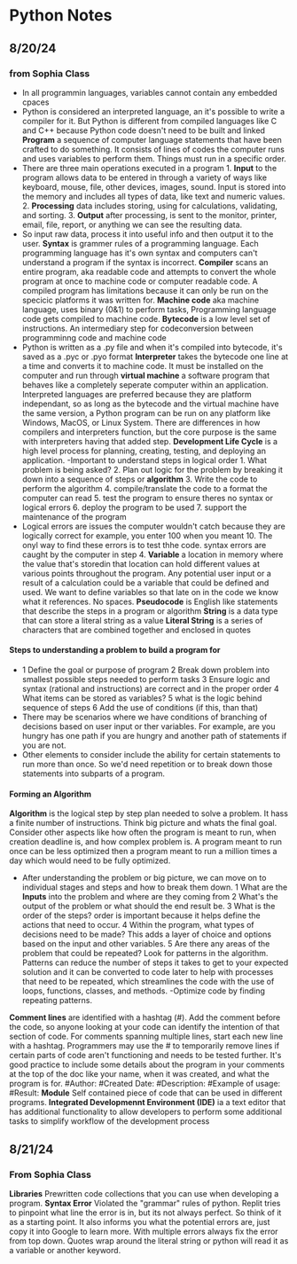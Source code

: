 # Python Notes

## 8/20/24 

### from Sophia Class
- In all programmin languages, variables cannot contain any embedded cpaces
- Python is considered an interpreted language, an it's possible to write a compiler for it. But Python is different from compiled languages like C and C++ because Python code doesn't need to be built and linked
**Program** a sequence of computer language statements that have been crafted to do something. It consists of lines of codes the computer runs and uses variables to perform them. Things must run in a specific order.
- There are three main operations executed in a program 1. **Input** to the program allows data to be entered in through a variety of ways like keyboard, mouse, file, other devices, images, sound. Input is stored into the memory and includes all types of data, like text and numeric values. 2. **Processing** data includes storing, using for calculations, validating, and sorting. 3. **Output** after processing, is sent to the monitor, printer, email, file, report, or anything we can see the resulting data.
- So input raw data, process it into useful info and then output it to the user.
**Syntax** is grammer rules of a programming language. Each programming language has it's own syntax and computers can't understand a program if the syntax is incorrect.
**Compiler** scans an entire program, aka readable code and attempts to convert the whole program at once to machine code or computer readable code. A compiled program has limitations because it can only be run on the specicic platforms it was written for.
**Machine code** aka machine language, uses binary (0&1) to perform tasks, Programming language code gets compiled to machine code.
**Bytecode** is a low level set of instructions. An intermediary step for codeconversion between programminng code and machine code
- Python is written as a .py file and when it's compiled into bytecode, it's saved as a .pyc or .pyo format
**Interpreter** takes the bytecode one line at a time and converts it to machine code. It must be installed on the computer and run through **virtual machine** a software program that behaves like a completely seperate computer within an application. Interpreted languages are preferred because they are platform independant, so as long as the bytecode and the virtual machine have the same version, a Python program can be run on any platform like Windows, MacOS, or Linux System. There are differences in how compilers and interpreters function, but the core purpose is the same with interpreters having that added step.
**Development Life Cycle** is a high level process for planning, creating, testing, and deploying an application.
-Important to understand steps in logical order 1. What problem is being asked? 2. Plan out logic for the problem by breaking it down into a sequence of steps or **algorithm** 3. Write the code to perform the algorithm 4. compile/translate the code to a format the computer can read 5. test the program to ensure theres no syntax or logical errors 6. deploy the program to be used 7. support the maintenance of the program
- Logical errors are issues the computer wouldn't catch because they are logically correct for example, you enter 100 when you meant 10. The onyl way to find these errors is to test thhe code.
syntax errors are caught by the computer in step 4.
**Variable** a location in memory where the value that's storedin that location can hold different values at various points throughout the program. Any potential user input or a result of a calculation could be a variable that could be defined and used. We want to define variables so that late on in the code we know what it references. No spaces.
**Pseudocode** is English like statements that describe the steps in a program or algorithm
**String** is a data type that can store a literal string as a value
**Literal String** is a series of characters that are combined together and enclosed in quotes

#### Steps to understanding a problem to build a program for
- 1 Define the goal or purpose of program 2 Break down problem into smallest possible steps needed to perform tasks 3 Ensure logic and syntax (rational and instructions) are correct and in the proper order 4 What items can be stored as variables? 5 what is the logic behind sequence of steps 6 Add the use of conditions (if this, than that)
- There may be scenarios where we have conditions of branching of decisions based on user input or ther variables. For example, are you hungry has one path if you are hungry and another path of statements if you are not. 
- Other elements to consider include the ability for certain statements to run more than once. So we'd need repetition or to break down those statements into subparts of a program.

#### Forming an Algorithm
**Algorithm** is the logical step by step plan needed to solve a problem. It hass a finite number of instructions. Think big picture and whats the final goal. Consider other aspects like how often the program is meant to run, when creation deadline is, and how complex problem is. A program meant to run once can be less optimized then a program meant to run a million times a day which would need to be fully optimized.

- After understanding the problem or big picture, we can move on to individual stages and steps and how to break them down. 1 What are the **Inputs** into the problem and where are they coming from 2 What's the output of the problem or what should the end result be. 3 What is the order of the steps? order is important because it helps define the actions that need to occur. 4 Within the program, what types of decisions need to be made? This adds a layer of choice and options based on the input and other variables. 5 Are there any areas of the problem that could be repeated? Look for patterns in the algorithm. Patterns can reduce the number of steps it takes to get to your expected solution and it can be converted to code later to help with processes that need to be repeated, which streamlines the code with the use of loops, functions, classes, and methods.
-Optimize code by finding repeating patterns.

**Comment lines** are identified with a hashtag (#). Add the comment before the code, so anyone looking at your code can identify the intention of that section of code. For comments spanning multiple lines, start each new line with a hashtag. Programmers may use the # to temporarily remove lines if certain parts of code aren't functioning and needs to be tested further. It's good practice to include some details about the program in your comments at the top of the doc like your name, when it was created, and what the program is for.
#Author: 
#Created Date:
#Description:
#Example of usage:
#Result:
**Module** Self contained piece of code that can be used in different programs.
**Integrated Developmennt Environment (IDE)** ia a text editor that has additional functionality to allow developers to perform some additional tasks to simplify workflow of the development process

## 8/21/24
### From Sophia Class
**Libraries** Prewritten code collections that you can use when developing a program.
**Syntax Error** Violated the "grammar" rules of python. Replit tries to pinpoint what line the error is in, but its not always perfect. So think of it as a starting point. It also informs you what the potential errors are, just copy it into Google to learn more. With multiple errors always fix the error from top down. Quotes wrap around the literal string or python will read it as a variable or another keyword. 